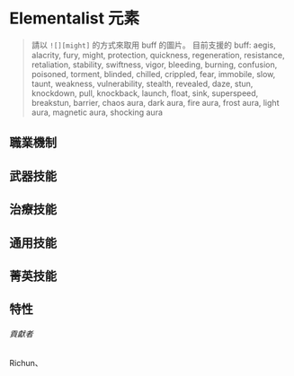# Elementalist 元素

> 請以 `![][might]` 的方式來取用 buff 的圖片。
> 目前支援的 buff: aegis, alacrity, fury, might, protection, quickness, regeneration, resistance, retaliation, stability, swiftness, vigor, bleeding, burning, confusion, poisoned, torment, blinded, chilled, crippled, fear, immobile, slow, taunt, weakness, vulnerability, stealth, revealed, daze, stun, knockdown, pull, knockback, launch, float, sink, superspeed, breakstun, barrier, chaos aura, dark aura, fire aura, frost aura, light aura, magnetic aura, shocking aura

## 職業機制

## 武器技能

## 治療技能

## 通用技能

## 菁英技能

## 特性

###### 貢獻者
Richun、

[底下這些別動，上面才是正文]: https://wiki.guildwars2.com

[aegis]: https://wiki.guildwars2.com/images/e/e5/Aegis.png
[alarcity]: https://wiki.guildwars2.com/images/4/4c/Alacrity.png
[fury]: https://wiki.guildwars2.com/images/4/46/Fury.png
[might]: https://wiki.guildwars2.com/images/7/7c/Might.png
[protection]: https://wiki.guildwars2.com/images/6/6c/Protection.png
[quickness]: https://wiki.guildwars2.com/images/b/b4/Quickness.png
[regeneration]: https://wiki.guildwars2.com/images/5/53/Regeneration.png
[resistance]: https://wiki.guildwars2.com/images/4/4b/Resistance.png
[retaliation]: https://wiki.guildwars2.com/images/5/53/Retaliation.png
[stability]: https://wiki.guildwars2.com/images/a/ae/Stability.png
[swiftness]: https://wiki.guildwars2.com/images/a/af/Swiftness.png
[vigor]: https://wiki.guildwars2.com/images/f/f4/Vigor.png
[bleeding]: https://wiki.guildwars2.com/images/3/33/Bleeding.png
[burning]: https://wiki.guildwars2.com/images/4/45/Burning.png
[confusion]: https://wiki.guildwars2.com/images/e/e6/Confusion.png
[poisoned]: https://wiki.guildwars2.com/images/1/11/Poisoned.png
[torment]: https://wiki.guildwars2.com/images/0/08/Torment.png
[blinded]: https://wiki.guildwars2.com/images/3/33/Blinded.png
[chilled]: https://wiki.guildwars2.com/images/a/a6/Chilled.png
[crippled]: https://wiki.guildwars2.com/images/f/fb/Crippled.png
[fear]: https://wiki.guildwars2.com/images/e/e6/Fear.png
[immobile]: https://wiki.guildwars2.com/images/3/32/Immobile.png
[slow]: https://wiki.guildwars2.com/images/f/f5/Slow.png
[taunt]: https://wiki.guildwars2.com/images/c/cc/Taunt.png
[weakness]: https://wiki.guildwars2.com/images/f/f9/Weakness.png
[vulnerability]: https://wiki.guildwars2.com/images/a/af/Vulnerability.png
[stealth]: https://wiki.guildwars2.com/images/thumb/1/19/Stealth.png/32px-Stealth.png
[revealed]: https://wiki.guildwars2.com/images/thumb/d/db/Revealed.png/32px-Revealed.png
[daze]: https://wiki.guildwars2.com/images/7/79/Daze.png
[stun]: https://wiki.guildwars2.com/images/9/97/Stun.png
[knockdown]: https://wiki.guildwars2.com/images/3/36/Knockdown.png
[pull]: https://wiki.guildwars2.com/images/a/a4/Radius.png
[knockback]: https://wiki.guildwars2.com/images/c/ca/Knockback.png
[launch]: https://wiki.guildwars2.com/images/6/68/Launch.png
[float]: https://wiki.guildwars2.com/images/c/c8/Float.png
[sink]: https://wiki.guildwars2.com/images/6/66/Sink.png
[superspeed]: https://wiki.guildwars2.com/images/thumb/1/1a/Super_Speed.png/32px-Super_Speed.png
[breakstun]: https://wiki.guildwars2.com/images/7/7a/Breaks_stun.png
[barrier]: https://wiki.guildwars2.com/images/c/cc/Barrier.png
[chaos aura]: https://wiki.guildwars2.com/images/thumb/1/1b/Chaos_Armor.png/32px-Chaos_Armor.png
[dark aura]: https://wiki.guildwars2.com/images/e/ef/Dark_Aura.png
[fire aura]: https://wiki.guildwars2.com/images/thumb/1/18/Fire_Shield.png/32px-Fire_Shield.png
[frost aura]: https://wiki.guildwars2.com/images/thumb/6/68/Frost_Aura.png/32px-Frost_Aura.png
[light aura]: https://wiki.guildwars2.com/images/5/5a/Light_Aura.png
[magnetic aura]: https://wiki.guildwars2.com/images/thumb/5/5a/Magnetic_Aura.png/32px-Magnetic_Aura.png
[shocking aura]: https://wiki.guildwars2.com/images/thumb/3/31/Shocking_Aura.png/32px-Shocking_Aura.png

